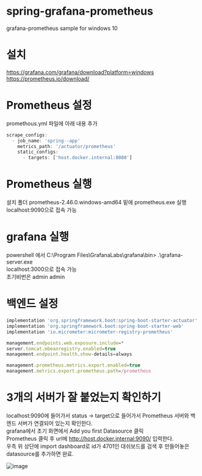 # spring-grafana-prometheus

grafana-prometheus sample for windows 10     

# 설치

https://grafana.com/grafana/download?platform=windows   
https://prometheus.io/download/   

# Prometheus 설정

promethous.yml 파일에 아래 내용 추가   
```javascript
scrape_configs:
  - job_name: 'spring--app'
    metrics_path: '/actuator/prometheus'
    static_configs:
      - targets: ['host.docker.internal:8080']
```
# Prometheus 실행

설치 폴더 prometheus-2.46.0.windows-amd64 밑에 prometheus.exe 실행   
localhost:9090으로 접속 가능   

# grafana 실행

powershell 에서 C:\Program Files\GrafanaLabs\grafana\bin> .\grafana-server.exe   
localhost:3000으로 접속 가능   
초기비번은 admin admin   

# 백엔드 설정
```javascript
implementation 'org.springframework.boot:spring-boot-starter-actuator'
implementation 'org.springframework.boot:spring-boot-starter-web'
implementation 'io.micrometer:micrometer-registry-prometheus'
```
```javascript
management.endpoints.web.exposure.include=*
server.tomcat.mbeanregistry.enabled=true
management.endpoint.health.show-details=always

management.prometheus.metrics.export.enabled=true
management.metrics.export.prometheus.path=/prometheus
```
# 3개의 서버가 잘 붙었는지 확인하기 

localhost:9090에 들어가서 status -> target으로 들어가서 Prometheus 서버와 백엔드 서버가 연결되어 있는지 확인한다.   
grafana에서 초기 화면에서 Add you first Datasource 클릭   
Prometheus 클릭 후 url에 http://host.docker.internal:9090/ 입력한다.   
우측 위 상단에 import dashboard로 id가 4701인 대쉬보드를 검색 후 만들어놓은 datasource를 추가하면 완료.

![image](https://github.com/stir084/spring-grafana-prometheus/assets/47946124/c774b66d-184c-4ee6-8ec8-cdaad917b1c6)

